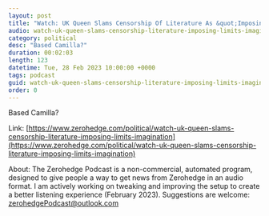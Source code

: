 ```yaml
---
layout: post
title: "Watch: UK Queen Slams Censorship Of Literature As &quot;Imposing Limits On Imagination&quot;"
audio: watch-uk-queen-slams-censorship-literature-imposing-limits-imagination-0
category: political
desc: "Based Camilla?"
duration: 00:02:03
length: 123
datetime: Tue, 28 Feb 2023 10:00:00 +0000
tags: podcast
guid: watch-uk-queen-slams-censorship-literature-imposing-limits-imagination-0
order: 0
---
```

Based Camilla?

Link: [https://www.zerohedge.com/political/watch-uk-queen-slams-censorship-literature-imposing-limits-imagination](https://www.zerohedge.com/political/watch-uk-queen-slams-censorship-literature-imposing-limits-imagination)

About: The Zerohedge Podcast is a non-commercial, automated program, designed to give people a way to get news from Zerohedge in an audio format.  I am actively working on tweaking and improving the setup to create a better listening experience (February 2023).  Suggestions are welcome: [zerohedgePodcast@outlook.com](mailto:zerohedgePodcast@outlook.com)